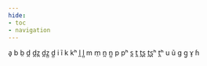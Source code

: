 ```yaml
---
hide:
- toc
- navigation
---
```

a̟
b
b̤
d̪
d̪z̪
d̪z̪̤
d̪̤
i
ĩ
k
kʰ
l̪
l̪̤
m
m̤
n̪
n̪̤
p
pʰ
s̪
t̪
t̪s̪
t̪s̪ʰ
t̪ʰ
u
ũ
ɡ
ɡ̤
ɤ̞
ɦ
